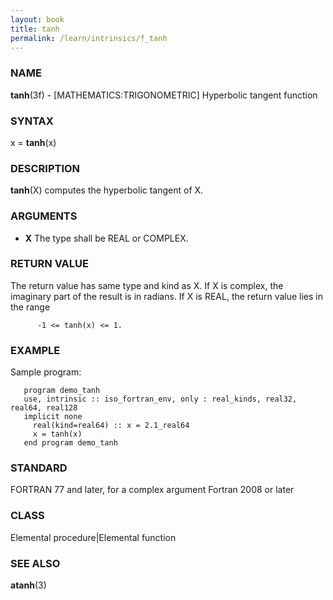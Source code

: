 ```yaml
---
layout: book
title: tanh
permalink: /learn/intrinsics/f_tanh
---
```

### NAME

**tanh**(3f) - \[MATHEMATICS:TRIGONOMETRIC\]
Hyperbolic tangent function

### SYNTAX

x = **tanh**(x)

### DESCRIPTION

**tanh**(X) computes the hyperbolic tangent of X.

### ARGUMENTS

  - **X**
    The type shall be REAL or COMPLEX.

### RETURN VALUE

The return value has same type and kind as X. If X is complex, the
imaginary part of the result is in radians. If X is REAL, the return
value lies in the range

```
      -1 <= tanh(x) <= 1.
```

### EXAMPLE

Sample program:

```
   program demo_tanh
   use, intrinsic :: iso_fortran_env, only : real_kinds, real32, real64, real128
   implicit none
     real(kind=real64) :: x = 2.1_real64
     x = tanh(x)
   end program demo_tanh
```

### STANDARD

FORTRAN 77 and later, for a complex argument Fortran 2008 or later

### CLASS

Elemental procedure|Elemental function

### SEE ALSO

**atanh**(3)
